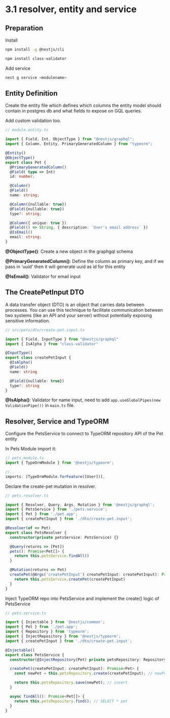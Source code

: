 # 3.1 resolver, entity and service
## Preparation
Install
```bash
npm install -g @nestjs/cli
```
```bash
npm install class-validator
```
Add service
```bash
nest g service <modulename>
```

## Entity Definition
Create the entity file which defines which columns the entity model should contain in postgres db and what fields to expose on GQL queries.

Add custom validation too.

```typescript
// module.entity.ts

import { Field, Int, ObjectType } from "@nestjs/graphql";
import { Column, Entity, PrimaryGeneratedColumn } from "typeorm";

@Entity()
@ObjectType()
export class Pet {
  @PrimaryGeneratedColumn()
  @Field( type => Int)
  id: number;

  @Column()
  @Field()
  name: string;

  @Column({nullable: true})
  @Field({nullable: true})
  type?: string;

  @Column({ unique: true })
  @Field(() => String, { description: `User's email address` })
  @IsEmail()
  email: string;
}
```
__@ObjectType()__: Create a new object in the graphgql schema

__@PrimaryGeneratedColumn()__: Define the column as primary key, and if we pass in 'uuid' then it will generate uuid as id for this entity

__@IsEmail()__: Validator for email input

## The CreatePetInput DTO
A data transfer object (DTO) is an object that carries data between processes. You can use this technique to facilitate communication between two systems (like an API  and your server) without potentially exposing sensitive information.

```typescript
// src/pets/dto/create-pet.input.ts

import { Field, InputType } from "@nestjs/graphql"
import { IsAlpha } from "class-validator"

@InputType()
export class createPetInput {
  @IsAlpha()
  @Field()
  name: string

  @Field({nullable: true})
  type?: string
}
```
__@IsAlpha()__: Validator for name input, need to add ```app.useGlobalPipes(new ValidationPipe())``` in ```main.ts``` file.

## Resolver, Service and TypeORM
Configure the PetsService to connect to TypeORM repository API of the Pet entity

In Pets Module import it:
```typescript
// pets.module.ts
import { TypeOrmModule } from '@nestjs/typeorm';

//..
imports: [TypeOrmModule.forFeature([User])],
```

Declare the create-pet mutation in resolver.

```typescript
// pets.resolver.ts

import { Resolver, Query, Args, Mutation } from '@nestjs/graphql';
import { PetsService } from './pets.service';
import { Pet } from './pet.app';
import { createPetInput } from './dto/create-pet.input';

@Resolver(of => Pet)
export class PetsResolver {
  constructor(private petsService: PetsService) {}

  @Query(returns => [Pet])
  pets(): Promise<Pet[]> {
    return this.petsService.findAll()
  }

  @Mutation(returns => Pet)
  createPet(@Args('createPetInput') createPetInput: createPetInput): Promise<Pet> {
    return this.petsService.createPet(createPetInput)
  }
}
```

Inject TypeORM repo into PetsService and implement the create() logic of PetsService
```typescript
// pets.service.ts

import { Injectable } from '@nestjs/common';
import { Pet } from './pet.app';
import { Repository } from 'typeorm';
import { InjectRepository } from '@nestjs/typeorm';
import { createPetInput } from './dto/create-pet.input';

@Injectable()
export class PetsService {
  constructor(@InjectRepository(Pet) private petsRepository: Repository<Pet>) {}

  createPet(createPetInput: createPetInput): Promise<Pet> {
    const newPet = this.petsRepository.create(createPetInput); // newPet = new Pet(); new.name = input.name

    return this.petsRepository.save(newPet); // insert 
  }

  async findAll(): Promise<Pet[]> {
    return this.petsRepository.find(); // SELECT * pet
  }
}
```
```typescript

```
```typescript

```
```typescript

```
```typescript

```
```typescript

```
```typescript

```
```typescript

```
```typescript

```

